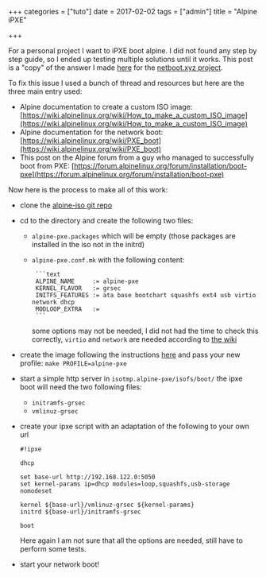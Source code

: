 +++
categories = ["tuto"]
date = 2017-02-02
tags = ["admin"]
title = "Alpine iPXE"

+++

For a personal project I want to iPXE boot alpine. I did not found any step by
step guide, so I ended up testing multiple solutions until it works. This
post is a "copy" of the answer I made [here](https://github.com/antonym/netboot.xyz/issues/30#issuecomment-276722892) for the [netboot.xyz project](https://netboot.xyz).

To fix this issue I used a bunch of thread and resources but here are the three
main entry used:

<!--more-->
- Alpine documentation to create a custom ISO image:
[https://wiki.alpinelinux.org/wiki/How_to_make_a_custom_ISO_image](https://wiki.alpinelinux.org/wiki/How_to_make_a_custom_ISO_image)
- Alpine documentation for the network boot:
[https://wiki.alpinelinux.org/wiki/PXE_boot](https://wiki.alpinelinux.org/wiki/PXE_boot)
- This post on the Alpine forum from a guy who managed to successfully boot from PXE:
[https://forum.alpinelinux.org/forum/installation/boot-pxe](https://forum.alpinelinux.org/forum/installation/boot-pxe)

Now here is the process to make all of this work:

- clone the [alpine-iso git repo](http://git.alpinelinux.org/cgit/alpine-iso/)
- cd to the directory and create the following two files:
  - `alpine-pxe.packages` which will be empty (those packages are installed in the iso not in the initrd)
  - `alpine-pxe.conf.mk` with the following content:

         ```text
         ALPINE_NAME     := alpine-pxe
         KERNEL_FLAVOR   := grsec
         INITFS_FEATURES := ata base bootchart squashfs ext4 usb virtio network dhcp
         MODLOOP_EXTRA   :=
         ```
    some options may not be needed, I did not had the time to check this correctly,
	`virtio` and `network` are needed according to
	[the wiki](https://wiki.alpinelinux.org/wiki/PXE_boot#Using_pxelinux_instead_of_gPXE)

- create the image following the instructions [here](https://wiki.alpinelinux.org/wiki/How_to_make_a_custom_ISO_image) and pass your new profile: `make PROFILE=alpine-pxe`
- start a simple http server in `isotmp.alpine-pxe/isofs/boot/` the ipxe boot will need the two following files:
  - `initramfs-grsec`
  - `vmlinuz-grsec`
- create your ipxe script with an adaptation of the following to your own url

    ```text
    #!ipxe

    dhcp

    set base-url http://192.168.122.0:5050
    set kernel-params ip=dhcp modules=loop,squashfs,usb-storage nomodeset

    kernel ${base-url}/vmlinuz-grsec ${kernel-params}
    initrd ${base-url}/initramfs-grsec

    boot
    ```
  Here again I am not sure that all the options are needed, still have to perform some tests.
- start your network boot!

